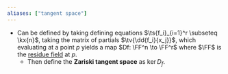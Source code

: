 ```yaml
---
aliases: ["tangent space"]
---
```


- Can be defined by taking defining equations $\ts{f_i}_{i=1}^r \subseteq \kx{n}$, taking the matrix of partials $\tv{\dd{f_i}{x_j}}$, which evaluating at a point $p$ yields a map $Df: \FF^n \to \FF^r$ where $\FF$ is the [residue field](residue%20field) at $p$.
	- Then define the **Zariski tangent space** as $\ker D_f$.